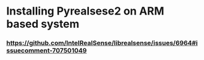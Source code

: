 # Installing Pyrealsese2 on ARM based system
### https://github.com/IntelRealSense/librealsense/issues/6964#issuecomment-707501049
